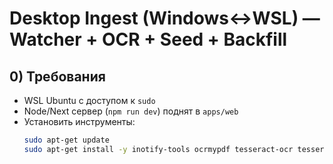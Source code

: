 # Desktop Ingest (Windows↔WSL) — Watcher + OCR + Seed + Backfill

## 0) Требования
- WSL Ubuntu с доступом к `sudo`
- Node/Next сервер (`npm run dev`) поднят в `apps/web`
- Установить инструменты:
  ```bash
  sudo apt-get update
  sudo apt-get install -y inotify-tools ocrmypdf tesseract-ocr tesseract-ocr-rus poppler-utils jq pandoc catdoc
